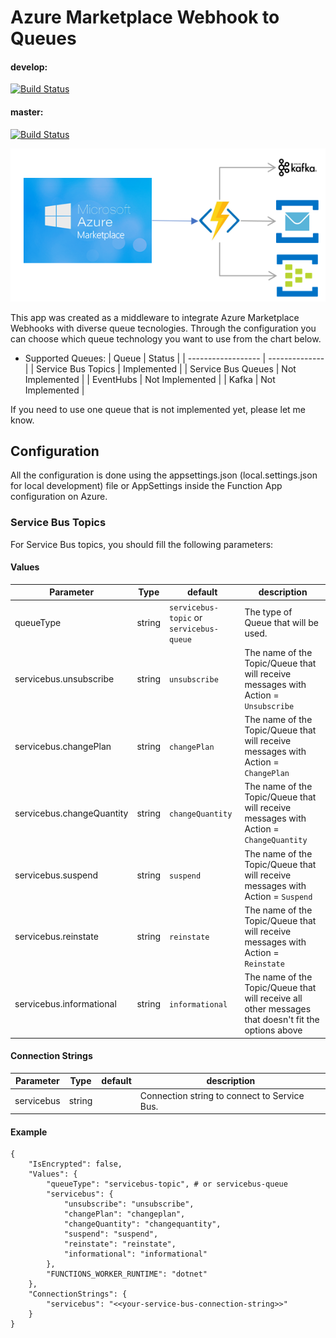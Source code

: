 # Azure Marketplace Webhook to Queues

#### develop:
[![Build Status](https://dev.azure.com/padasil/az-marketplace-webhook-queue/_apis/build/status/LATAMOCPTECHTEAM.az-marketplace-webhook-queue?branchName=develop)](https://dev.azure.com/padasil/az-marketplace-webhook-queue/_build/latest?definitionId=16&branchName=develop)

#### master:
[![Build Status](https://dev.azure.com/padasil/az-marketplace-webhook-queue/_apis/build/status/LATAMOCPTECHTEAM.az-marketplace-webhook-queue?branchName=master)](https://dev.azure.com/padasil/az-marketplace-webhook-queue/_build/latest?definitionId=16&branchName=master)

<div style="text-align:center" >
<img src="./doc/assets/flow.png" />
</div>

This app was created as a middleware to integrate Azure Marketplace Webhooks with diverse queue tecnologies. Through the configuration you can choose which queue technology you want to use from the chart below.

* Supported Queues:
    | Queue              | Status          |
    | ------------------ | --------------  |
    | Service Bus Topics | Implemented     |
    | Service Bus Queues | Not Implemented |
    | EventHubs          | Not Implemented |
    | Kafka              | Not Implemented |

If you need to use one queue that is not implemented yet, please let me know.

## Configuration

All the configuration is done using the appsettings.json (local.settings.json for local development) file or AppSettings inside the Function App configuration on Azure.

### Service Bus Topics

For Service Bus topics, you should fill the following parameters:

#### Values
| Parameter                      | Type   | default                                  | description                                                                                              |
| ------------------------------ | ------ | ------------------                       | -------------------------------------------------------------------------------------------------------- |
| queueType                      | string | `servicebus-topic` or `servicebus-queue` | The type of Queue that will be used.                                                                     |
| servicebus.unsubscribe         | string | `unsubscribe`                            | The name of the Topic/Queue that will receive messages with Action = `Unsubscribe`                       |
| servicebus.changePlan          | string | `changePlan`                             | The name of the Topic/Queue that will receive messages with Action = `ChangePlan`                        |
| servicebus.changeQuantity      | string | `changeQuantity`                         | The name of the Topic/Queue that will receive messages with Action = `ChangeQuantity`                    |
| servicebus.suspend             | string | `suspend`                                | The name of the Topic/Queue that will receive messages with Action = `Suspend`                           |
| servicebus.reinstate           | string | `reinstate`                              | The name of the Topic/Queue that will receive messages with Action = `Reinstate`                         |
| servicebus.informational       | string | `informational`                          | The name of the Topic/Queue that will receive all other messages that doesn't fit the options above      |

#### Connection Strings
| Parameter  | Type   | default | description                          |
| ---------- | ------ | ------- | ------------------------------------ |
| servicebus | string |         | Connection string to connect to Service Bus. |

#### Example
```
{
    "IsEncrypted": false,
    "Values": {
        "queueType": "servicebus-topic", # or servicebus-queue
        "servicebus": {
            "unsubscribe": "unsubscribe",
            "changePlan": "changeplan",
            "changeQuantity": "changequantity",
            "suspend": "suspend",
            "reinstate": "reinstate",
            "informational": "informational"
        },
        "FUNCTIONS_WORKER_RUNTIME": "dotnet"
    },
    "ConnectionStrings": {
        "servicebus": "<<your-service-bus-connection-string>>"
    }
}

```